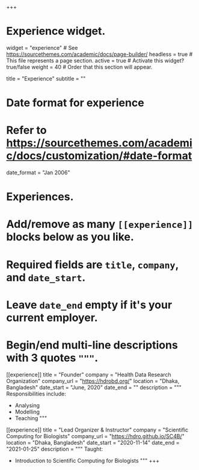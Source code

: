 +++
# Experience widget.
widget = "experience"  # See https://sourcethemes.com/academic/docs/page-builder/
headless = true  # This file represents a page section.
active = true  # Activate this widget? true/false
weight = 40  # Order that this section will appear.

title = "Experience"
subtitle = ""

# Date format for experience
#   Refer to https://sourcethemes.com/academic/docs/customization/#date-format
date_format = "Jan 2006"

# Experiences.
#   Add/remove as many `[[experience]]` blocks below as you like.
#   Required fields are `title`, `company`, and `date_start`.
#   Leave `date_end` empty if it's your current employer.
#   Begin/end multi-line descriptions with 3 quotes `"""`.
[[experience]]
  title = "Founder"
  company = "Health Data Research Organization"
  company_url = "https://hdrobd.org/"
  location = "Dhaka, Bangladesh"
  date_start = "June, 2020"
  date_end = ""
  description = """
  Responsibilities include:

  * Analysing
  * Modelling
  * Teaching
  """

[[experience]]
  title = "Lead Organizer & Instructor"
  company = "Scientific Computing for Biologists"
  company_url = "https://hdro.github.io/SC4B/"
  location = "Dhaka, Bangladesh"
  date_start = "2020-11-14"
  date_end = "2021-01-25"
  description = """
  Taught:
  * Introduction to Scientific Computing for Biologists
  """
+++

